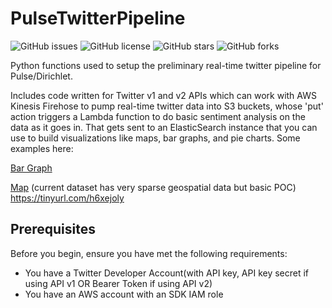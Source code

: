# PulseTwitterPipeline

<!--- These are examples. See https://shields.io for others or to customize this set of shields. You might want to include dependencies, project status and licence info here --->
![GitHub issues](https://img.shields.io/github/issues/MatthewGleeson/PulsePublicTwitterPipeline)
![GitHub license](https://img.shields.io/github/license/MatthewGleeson/PulsePublicTwitterPipeline)
![GitHub stars](https://img.shields.io/github/stars/MatthewGleeson/PulsePublicTwitterPipeline)
![GitHub forks](https://img.shields.io/github/forks/MatthewGleeson/PulsePublicTwitterPipeline)

Python functions used to setup the preliminary real-time twitter pipeline for Pulse/Dirichlet.

Includes code written for Twitter v1 and v2 APIs which can work with AWS Kinesis Firehose to pump real-time twitter data into S3 buckets, whose 'put' action triggers a Lambda function to do basic sentiment analysis on the data as it goes in. That gets sent to an ElasticSearch instance that you can use to build visualizations like maps, bar graphs, and pie charts. Some examples here:

[Bar Graph](https://search-es-twitter-demo-dovg4mzxx2qjbpg4jxfkqc7dka.us-east-1.es.amazonaws.com/_plugin/kibana/app/visualize#/edit/9262bc40-6f16-11eb-897b-53b2a064776a?_a=(filters:!(('$state':(store:appState),meta:(alias:!n,disabled:!f,index:be0f1370-6ee4-11eb-98ee-1b5f3b805e43,key:_index,negate:!f,params:(query:twitter),type:phrase),query:(match_phrase:(_index:twitter)))),linked:!f,query:(language:kuery,query:vaccine),uiState:(),vis:(aggs:!((enabled:!t,id:'1',params:(),schema:metric,type:count),(enabled:!t,id:'2',params:(field:sentiments,missingBucket:!f,missingBucketLabel:Missing,order:desc,orderBy:'1',otherBucket:!f,otherBucketLabel:Other,size:20),schema:segment,type:terms)),params:(addLegend:!t,addTimeMarker:!f,addTooltip:!t,categoryAxes:!((id:CategoryAxis-1,labels:(filter:!t,show:!t,truncate:100),position:bottom,scale:(type:linear),show:!t,style:(),title:(),type:category)),grid:(categoryLines:!f),labels:(show:!f),legendPosition:right,seriesParams:!((data:(id:'1',label:Count),drawLinesBetweenPoints:!t,lineWidth:2,mode:stacked,show:!t,showCircles:!t,type:histogram,valueAxis:ValueAxis-1)),thresholdLine:(color:%23E7664C,show:!f,style:full,value:10,width:1),times:!(),type:histogram,valueAxes:!((id:ValueAxis-1,labels:(filter:!f,rotate:0,show:!t,truncate:100),name:LeftAxis-1,position:left,scale:(mode:normal,type:linear),show:!t,style:(),title:(text:Count),type:value))),title:'Vaccine%20Sentiment',type:histogram))&_g=(filters:!(),refreshInterval:(pause:!t,value:0),time:(from:now-15m,to:now))&indexPattern=be0f1370-6ee4-11eb-98ee-1b5f3b805e43&type=histogram)

[Map](https://search-es-twitter-demo-dovg4mzxx2qjbpg4jxfkqc7dka.us-east-1.es.amazonaws.com/_plugin/kibana/app/visualize#/create?type=tile_map&indexPattern=be0f1370-6ee4-11eb-98ee-1b5f3b805e43&_g=(filters:!(),refreshInterval:(pause:!t,value:0),time:(from:now-15m,to:now))&_a=(filters:!(),linked:!f,query:(language:kuery,query:''),uiState:(mapCenter:!(33.02708758002874,-90.087890625),mapZoom:4),vis:(aggs:!((enabled:!t,id:'1',params:(),schema:metric,type:count),(enabled:!t,id:'2',params:(autoPrecision:!t,field:coordinates.coordinates,isFilteredByCollar:!t,precision:2,useGeocentroid:!t),schema:segment,type:geohash_grid)),params:(addTooltip:!t,colorSchema:'Yellow%20to%20Red',heatClusterSize:1.5,isDesaturated:!t,legendPosition:bottomright,mapCenter:!(0,0),mapType:'Scaled%20Circle%20Markers',mapZoom:2,wms:(enabled:!f,options:(format:image%2Fpng,transparent:!t),selectedTmsLayer:(attribution:'%3Ca%20rel%3D%22noreferrer%20noopener%22%20href%3D%22https:%2F%2Fwww.openstreetmap.org%2Fcopyright%22%3EMap%20data%20%C2%A9%20OpenStreetMap%20contributors%3C%2Fa%3E',id:road_map,maxZoom:10,minZoom:0,origin:elastic_maps_service))),title:'',type:tile_map))) (current dataset has very sparse geospatial data but basic POC)
https://tinyurl.com/h6xejoly


## Prerequisites

Before you begin, ensure you have met the following requirements:
* You have a Twitter Developer Account(with API key, API key secret if using API v1 OR Bearer Token if using API v2)
* You have an AWS account with an SDK IAM role

